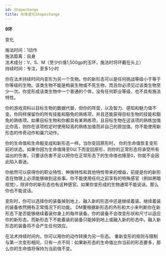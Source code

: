 ```yaml
---
id: Shapechange
title: 形体变化Shapechange
---
```


**9环**

变化

施法时间：1动作  
施法距离：自身  
法术成分：V、S、M（至少价值1,500gp的玉环，施法时将环戴在头上）  
持续时间：专注，至多1小时  


你在法术持续时间内变形为另一个生物。你的新形态可以是任何挑战等级小于等于你等级的生物。该类生物不能是构装生物或不死生物，而且你必须见过该类生物至少一次。你变形成该类生物中一个普通的个体，没有任何职业等级，也不具有施法特性。

你的游戏资料以目标生物的数据代替，但你的阵营，以及智力、感知和魅力值不变。你同样保留你的所有技能和豁免的熟练项，并且还能获得目标生物的技能和豁免的熟练项。如果目标生物和你都具有某熟练项，且目标生物在这该项的熟练加值比你高，则你在该项检定时使用较高的熟练加值而非自己的原加值。你不能使用新形态的传奇动作和巢穴动作。


你的生命值和生命骰变成和新形态一样。当你变回原形时，
你的生命值恢复变形前的状态。如果你因为生命值降至0以下而变回原形，则你的正常形态将承受所有溢出的伤害。只要该伤害不足以把你在正常形态下的生命值也降至0，你就不会因此陷入昏迷。


你依然可以获得你的职业特性、种族特性和其他特性带来的增益，前提是你的新形态在物理上必须能够做到这些事。你不能使用任何之前享有的特殊感官（例如黑暗视觉），除非你的新形态也有这种感官。如果你变形成的生物通常不能说话，那么你也不能说话。


变形时，你可以选择你的装备掉到地上、融入新的形态中还是继续着装。继续着装的装备依然拥有正常情况下的功能。
DM要根据新形态的外形和大小来判断你在新形态下是否能够继续着装你身上的每件装备。你的装备不会改变形状和尺寸以适应你的新形态，而新形态下不能着装的装备只能掉到地上或融入新的形态中。融入新形态的装备将不会产生任何效应。


在法术持续时间内，你可以用你的动作转换为另一形态。
重新变形的规则与限制与第一次变形相同，只有一点不同：如果新形态的生命值比你当前的形态要多，那么你的生命值将保持为当前值不变。
